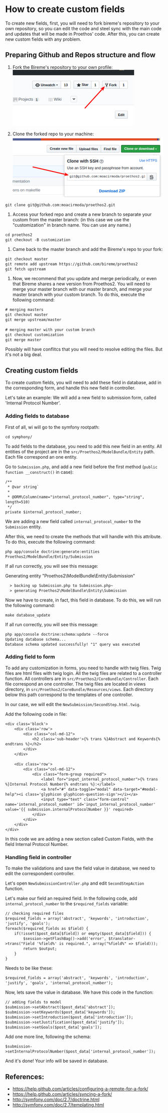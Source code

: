 How to create custom fields
==============================

To create new fields, first, you will need to fork bireme's repository to your own repository, so you can edit the code
and steel sync with the main code and updates that will be made in Proethos' code. After this, you can create new custom
fields with any problem.

Preparing Github and Repos structure and flow
---------------------------------------------

1. Fork the Bireme's repository to your own profile:
![Fork the Bireme's repository to your own profile](../img/how-to-create-custom-fields-1.png)

1. Clone the forked repo to your machine:
![Clone the forked repo to your machine](../img/how-to-create-custom-fields-2.png)
```
git clone git@github.com:moacirmoda/proethos2.git
```

1. Access your forked repo and create a new branch to separate your custom from the master branch: (in this case we use
the "customization" in branch name. You can use any name.)
```
cd proethos2
git checkout -B customization
```

1. Came back to the master branch and add the Bireme's repo to your fork:
```
git checkout master
git remote add upstream https://github.com/bireme/proethos2
git fetch upstream
```

1. Now, we recommend that you update and merge periodically, or even that Bireme shares a new version from Proethos2.
You will need to merge your master branch with our master branch, and merge your master branch with your custom branch.
To do this, execute the following command:
```
# merging masters
git checkout master
git merge upstream/master

# merging master with your custom branch
git checkout customization
git merge master
```
Possibly will have conflitcs that you will need to resolve editing the files. But it's not a big deal.

Creating custom fields
----------------------

To create custom fields, you will need to add these field in database, add in the corresponding form, and handle this
new field in controller.

Let's take an example: We will add a new field to submission form, called 'Internal Protocol Number'.

### Adding fields to database
First of all, wi will go to the symfony rootpath:
```
cd symphony/
```

To add fields to the database, you need to add this new field in an entity. All entities of the project are in the
`src/Proethos2/ModelBundle/Entity` path. Each file correspond an one entity.

Go to `Submission.php`, and add a new field before the first method (`public function __construct()` in case):

```
/**
 * @var string`
 *
 * @ORM\Column(name="internal_protocol_number", type="string", length=510)
 */
private $internal_protocol_number;
```

We are adding a new field called `internal_protocol_number` to the `Submission` entity.

After this, we need to create the methods that will handle with this attribute. To do this, execute the following
command:
```
php app/console doctrine:generate:entities Proethos2/ModelBundle/Entity/Submission
```

If all run correctly, you will see this message:

Generating entity "Proethos2\ModelBundle\Entity\Submission"
```
  > backing up Submission.php to Submission.php~
  > generating Proethos2\ModelBundle\Entity\Submission
```

Now we have to create, in fact, this field in database. To do this, we will run the following command:
```
make database_update
```

If all run correctly, you will see this message:
```
php app/console doctrine:schema:update --force
Updating database schema...
Database schema updated successfully! "1" query was executed
```


### Adding field to form

To add any customization in forms, you need to handle with twig files. Twig files are html files with twig login.
All the twig files are related to a controller function. All controllers are in `src/Proethos2/CoreBundle/Controller`.
Each file correspond an one controller. The twig files are located in views directory, in
`src/Proethos2/CoreBundle/Resources/views`. Each directory below this path correspond to the templates of one controller.

In our case, we will edit the `NewSubmission/SecondStep.html.twig`.

Add the following code in file:
```
<div class='block'>
    <div class='row'>
        <div class="col-md-12">
            <h2 class='sub-header'>{% trans %}Abstract and Keywords{% endtrans %}</h2>
        </div>
    </div>

    <div class='row'>
        <div class="col-md-12">
            <div class="form-group required">
                <label for="input_internal_protocol_number">{% trans %}Internal Protocol Number{% endtrans %}:</label>
                <a href="#" data-toggle="modal" data-target="#modal-help"><i class='glyphicon glyphicon-question-sign'></i></a>
                <input type="text" class="form-control" name='internal_protocol_number' id='input_internal_protocol_number' value='{{ submission.internalProtocolNumber }}' required>
            </div>
        </div>
    </div>
</div>
```

In this code we are adding a new section called Custom Fields, with the field Internal Protocol Number.

### Handling field in controller

To make the validations and save the field value in database, we need to edit the correspondent controller.

Let's open `NewSubmissionController.php` and edit `SecondStepAction` function.

Let's make our field an required field. In the following code, add `internal_protocol_number` to the `$required_fields`
variable:
```
// checking required files
$required_fields = array('abstract', 'keywords', 'introduction', 'justify', 'goals');
foreach($required_fields as $field) {
    if(!isset($post_data[$field]) or empty($post_data[$field])) {
        $session->getFlashBag()->add('error', $translator->trans("Field '%field%' is required.", array("%field%" => $field)));
        return $output;
    }
}
```

Needs to be like these:
```
$required_fields = array('abstract', 'keywords', 'introduction', 'justify', 'goals', 'internal_protocol_number');
```

Now, lets save the value in database. We have this code in the function:
```
// adding fields to model
$submission->setAbstract($post_data['abstract']);
$submission->setKeywords($post_data['keywords']);
$submission->setIntroduction($post_data['introduction']);
$submission->setJustification($post_data['justify']);
$submission->setGoals($post_data['goals']);
```

Add one more line, following the schema:
```
$submission->setInternalProtocolNumber($post_data['internal_protocol_number']);
```

And it's done! Your info will be saved in database.

References:
-----------

- https://help.github.com/articles/configuring-a-remote-for-a-fork/
- https://help.github.com/articles/syncing-a-fork/
- http://symfony.com/doc/2.7/doctrine.html
- http://symfony.com/doc/2.7/templating.html

